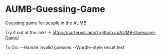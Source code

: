 # AUMB-Guessing-Game
Guessing game for people in the AUMB

Try it out at the link! -> https://carterwilliams2.github.io/AUMB-Guessing-Game/

To Do:
--Handle invalid guesses
--Wordle-style result text